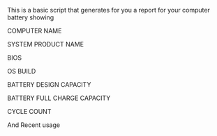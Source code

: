 This is a basic script that generates for you a report for your computer battery showing

COMPUTER NAME	

SYSTEM PRODUCT NAME	

BIOS

OS BUILD

BATTERY DESIGN CAPACITY

BATTERY FULL CHARGE CAPACITY

CYCLE COUNT

And Recent usage
